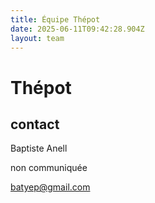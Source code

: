 ```yaml
---
title: Équipe Thépot
date: 2025-06-11T09:42:28.904Z
layout: team
---
```


# Thépot

## contact 

Baptiste Anell

non communiquée 

batyep@gmail.com

